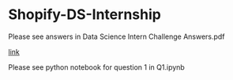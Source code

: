 # Shopify-DS-Internship

Please see answers in Data Science Intern Challenge Answers.pdf

[link](https://github.com/edwardlqf/Shopify-DS-Internship/blob/main/Data%20Science%20Intern%20Challenge%20Answers.pdf)

Please see python notebook for question 1 in Q1.ipynb
